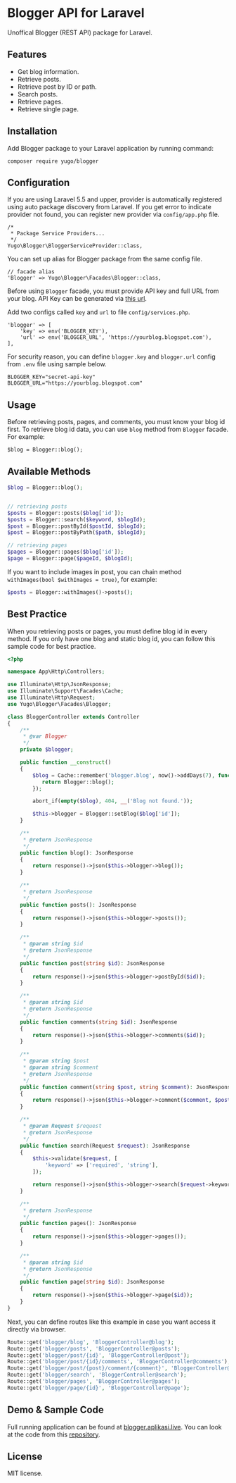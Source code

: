 # Blogger API for Laravel
Unoffical Blogger (REST API) package for Laravel.

## Features

- Get blog information.
- Retrieve posts.
- Retrieve post by ID or path.
- Search posts. 
- Retrieve pages.
- Retrieve single page.

## Installation

Add Blogger package to your Laravel application by running command:

```
composer require yugo/blogger
```

## Configuration

If you are using Laravel 5.5 and upper, provider is automatically registered using auto package discovery from Laravel. If you get error to indicate provider not found, you can register new provider via `config/app.php` file.

```
/*
 * Package Service Providers...
 */
Yugo\Blogger\BloggerServiceProvider::class,
```

You can set up alias for Blogger package from the same config file.

```
// facade alias
'Blogger' => Yugo\Blogger\Facades\Blogger::class,
```

Before using `Blogger` facade, you must provide API key and full URL from your blog. API Key can be generated via [this url](https://developers.google.com/blogger/docs/3.0/using#APIKey).

Add two configs called `key` and `url` to file `config/services.php`.

```
'blogger' => [
    'key' => env('BLOGGER_KEY'),
    'url' => env('BLOGGER_URL', 'https://yourblog.blogspot.com'),
],
```

For security reason, you can define `blogger.key` and `blogger.url` config from `.env` file using sample below.

```
BLOGGER_KEY="secret-api-key"
BLOGGER_URL="https://yourblog.blogspot.com"
```

## Usage

Before retrieving posts, pages, and comments, you must know your blog id first. To retrieve blog id data, you can use `blog` method from `Blogger` facade. For example:

```
$blog = Blogger::blog();
```



## Available Methods

```php
$blog = Blogger::blog();


// retrieving posts
$posts = Blogger::posts($blog['id']);
$posts = Blogger::search($keyword, $blogId);
$post = Blogger::postById($postId, $blogId);
$post = Blogger::postByPath($path, $blogId);

// retrieving pages
$pages = Blogger::pages($blog['id']);
$page = Blogger::page($pageId, $blogId);
```

If you want to include images in post, you can chain method `withImages(bool $withImages = true)`, for example:

```php
$posts = Blogger::withImages()->posts();
```

## Best Practice
When you retrieving posts or pages, you must define blog id in every method. If you only have one blog and static blog id, you can follow this sample code for best practice.
```php
<?php

namespace App\Http\Controllers;

use Illuminate\Http\JsonResponse;
use Illuminate\Support\Facades\Cache;
use Illuminate\Http\Request;
use Yugo\Blogger\Facades\Blogger;

class BloggerController extends Controller
{
    /**
     * @var Blogger
     */
    private $blogger;

    public function __construct()
    {
        $blog = Cache::remember('blogger.blog', now()->addDays(7), function (){
           return Blogger::blog();
        });

        abort_if(empty($blog), 404, __('Blog not found.'));

        $this->blogger = Blogger::setBlog($blog['id']);
    }

    /**
     * @return JsonResponse
     */
    public function blog(): JsonResponse
    {
        return response()->json($this->blogger->blog());
    }

    /**
     * @return JsonResponse
     */
    public function posts(): JsonResponse
    {
        return response()->json($this->blogger->posts());
    }

    /**
     * @param string $id
     * @return JsonResponse
     */
    public function post(string $id): JsonResponse
    {
        return response()->json($this->blogger->postById($id));
    }

    /**
     * @param string $id
     * @return JsonResponse
     */
    public function comments(string $id): JsonResponse
    {
        return response()->json($this->blogger->comments($id));
    }

    /**
     * @param string $post
     * @param string $comment
     * @return JsonResponse
     */
    public function comment(string $post, string $comment): JsonResponse
    {
        return response()->json($this->blogger->comment($comment, $post));
    }

    /**
     * @param Request $request
     * @return JsonResponse
     */
    public function search(Request $request): JsonResponse
    {
        $this->validate($request, [
            'keyword' => ['required', 'string'],
        ]);

        return response()->json($this->blogger->search($request->keyword));
    }

    /**
     * @return JsonResponse
     */
    public function pages(): JsonResponse
    {
        return response()->json($this->blogger->pages());
    }

    /**
     * @param string $id
     * @return JsonResponse
     */
    public function page(string $id): JsonResponse
    {
        return response()->json($this->blogger->page($id));
    }
}
```

Next, you can define routes like this example in case you want access it directly via browser.

```php
Route::get('blogger/blog', 'BloggerController@blog');
Route::get('blogger/posts', 'BloggerController@posts');
Route::get('blogger/post/{id}', 'BloggerController@post');
Route::get('blogger/post/{id}/comments', 'BloggerController@comments');
Route::get('blogger/post/{post}/comment/{comment}', 'BloggerController@comments');
Route::get('blogger/search', 'BloggerController@search');
Route::get('blogger/pages', 'BloggerController@pages');
Route::get('blogger/page/{id}', 'BloggerController@page');
```

## Demo & Sample Code

Full running application can be found at [blogger.aplikasi.live](blogger.aplikasi.live). You can look at the code from this [repository](https://github.com/arvernester/blogger-demo).

## License

MIT license.

